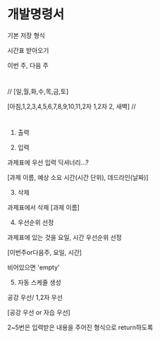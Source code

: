 # 개발명령서

기본 저장 형식


시간표 받아오기


이번 주, 다음 주
#
//
[일,월,화,수,목,금,토]

[아침,1,2,3,4,5,6,7,8,9,10,11,2자 1,2자 2, 새벽]
//
#
1. 출력

2. 입력

과제표에 우선 입력
딕셔너리...?

[과제 이름, 예상 소요 시간(시간 단위), 데드라인(날짜)]

3. 삭제

과제표에서 삭제
[과제 이름]

4. 우선순위 선정

과제표에 있는 것을 요일, 시간 우선순위 선정

[이번주or다음주, 요일, 시간]


비어있으면 'empty'

5. 자동 스케줄 생성

공강 우선/ 1,2자 우선

[공강 우선 or 자습 우선]


2~5번은 입력받은 내용을 주어진 형식으로 return하도록
